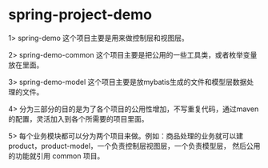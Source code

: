 # spring-project-demo

1> spring-demo 这个项目主要是用来做控制层和视图层。

2> spring-demo-common 这个项目主要是把公用的一些工具类，或者枚举变量放在里面。

3> spring-demo-model 这个项目主要是放mybatis生成的文件和模型层数据处理的文件。

4> 分为三部分的目的是为了各个项目的公用性增加，不写重复代码，通过maven的配置，灵活加入到各个所需要的项目里面。

5> 每个业务模块都可以分为两个项目来做。例如：商品处理的业务就可以建 product，product-model，一个负责控制层视图层，一个负责模型层，
然后公用的功能就引用 common 项目。

